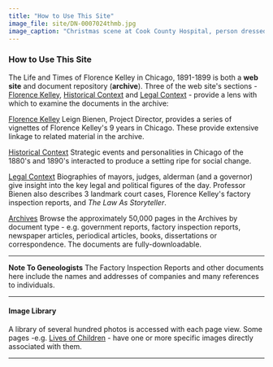 ```yaml
---
title: "How to Use This Site"
image_file: site/DN-0007024thmb.jpg
image_caption: "Christmas scene at Cook County Hospital, person dressed as Santa Claus holding a child on his lap with two other children standing nearby."
---
```


### How to Use This Site

The Life and Times of Florence Kelley in Chicago, 1891-1899 is both a **web site** and document repository (**archive**). Three of the web site's sections - [Florence Kelley](/florence), [Historical Context](/historical) and [Legal Context](/legal) - provide a lens with which to examine the documents in the archive:

   [Florence Kelley](/florence/)
   Leign Bienen, Project Director, provides a series of vignettes of Florence Kelley's 9 years in Chicago. These provide extensive linkage to related material in the archive.

   [Historical Context](/historical/)
   Strategic events and personalities in Chicago of the 1880's and 1890's interacted to produce a setting ripe for social change.

   [Legal Context](/legal/)
   Biographies of mayors, judges, alderman (and a governor) give insight into the key legal and political figures of the day. Professor Bienen also describes 3 landmark court cases, Florence Kelley's factory inspection reports, and *The Law As Storyteller*.

   [Archives](/archives/)
   Browse the approximately 50,000 pages in the Archives by document type - e.g. government reports, factory inspection reports, newspaper articles, periodical articles, books, dissertations or correspondence. The documents are fully-downloadable.

---
**Note To Geneologists**
The Factory Inspection Reports and other documents here include the names and addresses of companies and many references to individuals.

---

#### Image Library
A library of several hundred photos is accessed with each page view. Some pages -e.g. [Lives of Children](/historical/children/) - have one or more specific images directly associated with them.

---

